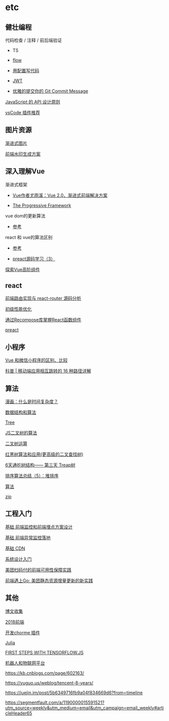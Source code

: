 # etc

## 健壮编程

代码检查 / 注释 / 前后端验证

* TS

* [flow](https://flow.org/en/)

* [用配置写代码](https://segmentfault.com/a/1190000015643488?utm_source=weekly&utm_medium=email&utm_campaign=email_weekly)

* [JWT](https://blog.fundebug.com/2018/07/12/what-is-jwt/)

* [优雅的提交你的 Git Commit Message](https://mp.weixin.qq.com/s/M7JIUNo3_RqsDbMp-w-FBg)

[JavaScript 的 API 设计原则](https://mp.weixin.qq.com/s/h6gdJm-lfyBAfOdAmhQ2BQ)

[vsCode 插件推荐](https://juejin.im/entry/5b7f4ffef265da4355387bd7)

## 图片资源

[渐进式图片](https://www.zhangxinxu.com/wordpress/2013/01/progressive-jpeg-image-and-so-on/)

[前端水印生成方案](https://musicfe.cn/page/15)

## 深入理解Vue

渐进式框架

* [Vue作者尤雨溪：Vue 2.0，渐进式前端解决方案](https://mp.weixin.qq.com/s?__biz=MzUxMzcxMzE5Ng==&mid=2247485737&amp;idx=1&amp;sn=14fe8a5c72aaa98c11bf6fc57ae1b6c0&source=41#wechat_redirect)

* [The Progressive Framework](http://slides.com/evanyou/progressive-javascript#/)

vue dom的更新算法

* [参考](https://blog.csdn.net/u010692018/article/details/78799335/)

react 和 vue的算法区别

* [参考](https://blog.csdn.net/m6i37jk/article/details/78140159)

* [preact源码学习（3）](https://segmentfault.com/a/1190000010349289)

[探索Vue高阶组件](http://hcysun.me/2018/01/05/%E6%8E%A2%E7%B4%A2Vue%E9%AB%98%E9%98%B6%E7%BB%84%E4%BB%B6/)

## react

[前端路由实现与 react-router 源码分析](https://github.com/joeyguo/blog/issues/2)

[初级性能优化](https://segmentfault.com/a/1190000015366521)

[通过Recompose库掌握React函数组件](https://juejin.im/entry/5b7a989651882542b03e5412)

[preact](https://github.com/Tencent/omi)

## 小程序

[Vue 和微信小程序的区别、比较](https://mp.weixin.qq.com/s/C74XVgzmKKl4OEUiKQb_cQ)

[科普 | 移动端应用相互跳转的 16 种路径详解](https://mp.weixin.qq.com/s/5rMWLR3U5byYorJc9KCqOA)

## 算法

[漫画：什么是时间复杂度？](https://mp.weixin.qq.com/s/VaxhkEkIz-GBsLDPRGfJqA)

[数据结构和算法](https://zhuanlan.zhihu.com/p/37289934)

[Tree](https://mp.weixin.qq.com/s/dKYlKuD2wrMAK-bRBHHASg)

[JS二叉树的算法](http://www.cnblogs.com/ghostgift/archive/2013/03/04/2941723.html)

[二叉树运算](https://blog.csdn.net/qq_36048015/article/details/77899447)

[红黑树算法和应用(更高级的二叉查找树)](http://data.biancheng.net/view/85.html)

[6天通吃树结构—— 第三天 Treap树](https://www.cnblogs.com/huangxincheng/archive/2012/07/30/2614484.html)

[排序算法总结（5）：堆排序](https://mp.weixin.qq.com/s/t-GkSN5EEL-lplM65OeSig)

[算法](https://www.cnblogs.com/flowerszhong/archive/2011/09/14/2176374.html#3884340)

[zip](https://www.cnblogs.com/esingchan/p/3958962.html)

## 工程入门

[基础 前端监控和前端埋点方案设计](https://juejin.im/post/5b62d68df265da0f9d1a1cd6)

[基础 前端异常监控落地](https://zhuanlan.zhihu.com/p/26085642)

[基础 CDN](https://zhuanlan.zhihu.com/p/39028766)

[系统设计入门](https://github.com/donnemartin/system-design-primer/blob/master/README-zh-Hans.md)

[美团扫码付的前端可用性保障实践](https://juejin.im/post/5b6d532ee51d4517df154d39)

[前端遇上Go: 美团静态资源增量更新的新实践](https://tech.meituan.com/fe_and_golang.html)

## 其他

[博文收集](https://github.com/FrankFang/best-chinese-front-end-blogs)

[2018前端](https://mp.weixin.qq.com/s/LvooedOYCJzM8G20Tlw0HQ)

[开发chorme 插件](https://thefrontier.bignerdranch.com/screencasts/creating-a-chrome-browser-extension)

[Julia](https://mp.weixin.qq.com/s/dvVQ9H14eyVjyD4yhadRnQ)

[FIRST STEPS WITH TENSORFLOW.JS](https://aralroca.com/2018/08/24/first-steps-with-tensorflow-js/)

[机器人和物联网平台](http://johnny-five.io/)

<https://kb.cnblogs.com/page/602163/>

<https://yuguo.us/weblog/tencent-8-years/>

<https://juejin.im/post/5b6349716fb9a04f834669d6?from=timeline>

<https://segmentfault.com/a/1190000015591521?utm_source=weekly&utm_medium=email&utm_campaign=email_weekly#articleHeader65>
